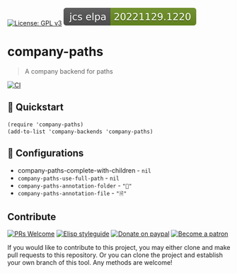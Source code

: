 [![License: GPL v3](https://img.shields.io/badge/License-GPL%20v3-blue.svg)](https://www.gnu.org/licenses/gpl-3.0)
[![JCS-ELPA](https://raw.githubusercontent.com/jcs-emacs/badges/master/elpa/v/company-paths.svg)](https://jcs-emacs.github.io/jcs-elpa/#/company-paths)

# company-paths
> A company backend for paths

[![CI](https://github.com/emacs-vs/company-paths/actions/workflows/test.yml/badge.svg)](https://github.com/emacs-vs/company-paths/actions/workflows/test.yml)

## 💾 Quickstart

```elisp
(require 'company-paths)
(add-to-list 'company-backends 'company-paths)
```

## 🔨 Configurations

* company-paths-complete-with-children - `nil`
* `company-paths-use-full-path` - `nil`
* `company-paths-annotation-folder` - `"📁"`
* `company-paths-annotation-file` - `"🗎"`

## Contribute

[![PRs Welcome](https://img.shields.io/badge/PRs-welcome-brightgreen.svg)](http://makeapullrequest.com)
[![Elisp styleguide](https://img.shields.io/badge/elisp-style%20guide-purple)](https://github.com/bbatsov/emacs-lisp-style-guide)
[![Donate on paypal](https://img.shields.io/badge/paypal-donate-1?logo=paypal&color=blue)](https://www.paypal.me/jcs090218)
[![Become a patron](https://img.shields.io/badge/patreon-become%20a%20patron-orange.svg?logo=patreon)](https://www.patreon.com/jcs090218)

If you would like to contribute to this project, you may either
clone and make pull requests to this repository. Or you can
clone the project and establish your own branch of this tool.
Any methods are welcome!
